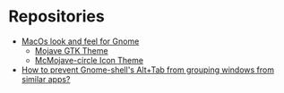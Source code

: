 # Repositories

- [MacOs look and feel for Gnome][0]
  - [Mojave GTK Theme][1]
  - [McMojave-circle Icon Theme][2]
- [How to prevent Gnome-shell's Alt+Tab from grouping windows from similar apps?][3]

[0]: https://www.reddit.com/r/unixporn/comments/c40mjk/gnome_why_wait_for_macos_catalina/
[1]: https://github.com/vinceliuice/Mojave-gtk-theme
[2]: https://github.com/vinceliuice/McMojave-circle
[3]: https://superuser.com/questions/394376/how-to-prevent-gnome-shells-alttab-from-grouping-windows-from-similar-apps
